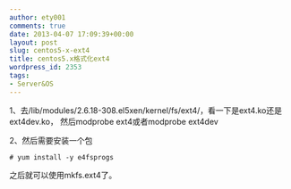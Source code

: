 ```yaml
---
author: ety001
comments: true
date: 2013-04-07 17:09:39+00:00
layout: post
slug: centos5-x-ext4
title: centos5.x格式化ext4
wordpress_id: 2353
tags:
- Server&OS
---
```


1、去/lib/modules/2.6.18-308.el5xen/kernel/fs/ext4/，看一下是ext4.ko还是ext4dev.ko，
然后modprobe ext4或者modprobe ext4dev

2、然后需要安装一个包
```
# yum install -y e4fsprogs
```
之后就可以使用mkfs.ext4了。

